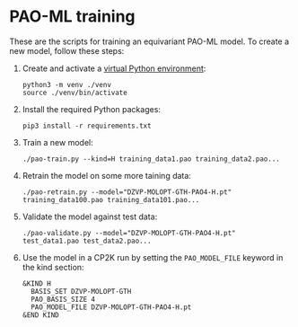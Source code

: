 # PAO-ML training

These are the scripts for training an equivariant PAO-ML model. To create a new model, follow these
steps:

1. Create and activate a [virtual Python environment](https://docs.python.org/3/tutorial/venv.html):

   ```
   python3 -m venv ./venv
   source ./venv/bin/activate
   ```

1. Install the required Python packages:

   ```
   pip3 install -r requirements.txt
   ```

1. Train a new model:

   ```
   ./pao-train.py --kind=H training_data1.pao training_data2.pao...
   ```

1. Retrain the model on some more taining data:

   ```
   ./pao-retrain.py --model="DZVP-MOLOPT-GTH-PAO4-H.pt" training_data100.pao training_data101.pao...
   ```

1. Validate the model against test data:

   ```
   ./pao-validate.py --model="DZVP-MOLOPT-GTH-PAO4-H.pt" test_data1.pao test_data2.pao...
   ```

1. Use the model in a CP2K run by setting the `PAO_MODEL_FILE` keyword in the kind section:

   ```
   &KIND H
     BASIS_SET DZVP-MOLOPT-GTH
     PAO_BASIS_SIZE 4
     PAO_MODEL_FILE DZVP-MOLOPT-GTH-PAO4-H.pt
   &END KIND
   ```
